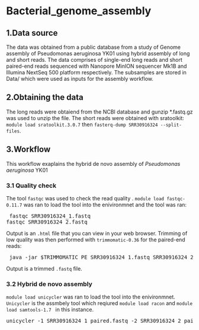 # Bacterial_genome_assembly
## 1.Data source
The data was obtained from a public database from a study of Genome assembly of Pseudomonas aeruginosa YK01 using hybrid assembly of long and short reads. The data comprises of  single-end long reads and short paired-end reads sequenced with  Nanopore MinION sequencer Mk1B and  Illumina NextSeq 500 platform respectively. The subsamples are stored in Data/ which were used as inputs for the assembly workflow.
## 2.Obtaining the data
The long reads were obtaiend from the NCBI database and gunzip *.fastq.gz was used to unzip the file. 
The short reads were obtained with sratoolkit: ```module load sratoolkit.3.0.7``` then ```fasterq-dump SRR30916324 --split-files```.
## 3.Workflow
This workflow exaplains the hybrid de novo assembly of *Pseudomonas aeruginosa* YK01
### 3.1 Quality check
The tool ```fastqc``` was used to check the read quality . ```module load fastqc-0.11.7```  was ran to load the tool into the enivironmnet and the tool was ran:
<pre> fastqc SRR30916324_1.fastq
fastqc SRR30916324_2.fastq</pre>
Output is an ```.html``` file that you can view in your web browser. 
Trimming of low quality was then performed with ```trimmomatic-0.36``` for the paired-end reads:
<pre> java -jar $TRIMMOMATIC PE SRR30916324_1.fastq SRR30916324_2.fastq SRR30916324_1_paired.fastq SRR30916324_1_unpaired.fastq SRR30916324_2_paired.fastq SRR30916324_2_unpaired.fastq SLIDINGWINDOW:4:28 MINLEN:50 </pre>
Output is a trimmed ```.fastq``` file.
### 3.2 Hybrid de novo assembly
```module load unicycler```  was ran to load the tool into the enivironmnet. ```Unicycler``` is the assmbely tool which reqiured ```module load racon``` and ```module load samtools-1.7 ``` in this instance.
<pre>unicycler -1 SRR30916324_1_paired.fastq -2 SRR30916324_2_paired.fastq -l SRR30916323.fastq -o Assembled_output --threads 8 --no_pilon</pre>





